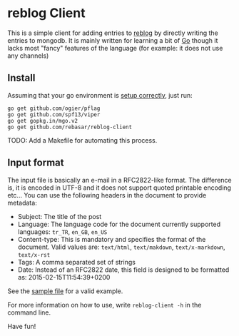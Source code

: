 # reblog Client

This is a simple client for adding entries to [reblog](https://github.com/rebasar/reblog) by directly writing the entries to mongodb. It is mainly written for learning a bit of [Go](https://golang.org) though it lacks most "fancy" features of the language (for example: it does not use any channels)

## Install

Assuming that your go environment is [setup correctly](https://golang.org/doc/code.html), just run:

```
go get github.com/ogier/pflag
go get github.com/spf13/viper
go get gopkg.in/mgo.v2
go get github.com/rebasar/reblog-client
```

TODO: Add a Makefile for automating this process.

## Input format

The input file is basically an e-mail in a RFC2822-like format. The difference is, it is encoded in UTF-8 and it does not support quoted printable encoding etc... You can use the following headers in the document to provide metadata:

- Subject: The title of the post
- Language: The language code for the document currently supported languages: `tr_TR`, `en_GB`, `en_US`
- Content-type: This is mandatory and specifies the format of the document. Valid values are: `text/html`, `text/makdown`, `text/x-markdown`, `text/x-rst`
- Tags: A comma separated set of strings
- Date: Instead of an RFC2822 date, this field is designed to be formatted as: 2015-02-15T11:54:39+0200

See the [sample file](testdata/complete_markdown_entry.txt) for a valid example.

For more information on how to use, write `reblog-client -h` in the command line.

Have fun!

